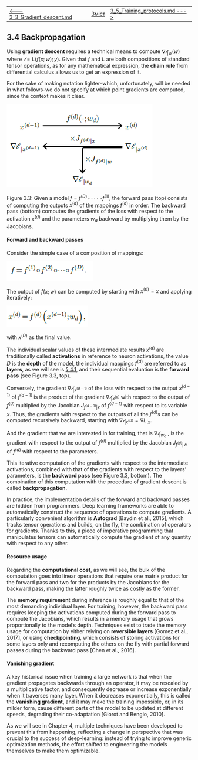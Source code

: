 |                                                           |                    |                                                              |
| --------------------------------------------------------- | ------------------ | ------------------------------------------------------------ |
| [<---   3_3_Gradient_descent.md](3_3_Gradient_descent.md) | [Зміст](README.md) | [3_5_Training_protocols.md    --->](3_5_Training_protocols.md) |

## 3.4    Backpropagation

Using **gradient descent** requires a technical means to compute $∇𝓁_{|w}(w)$ where $𝓁=L(f(x;w);y)$. Given that $f$ and $L$ are both compositions of standard tensor operations, as for any mathematical expression, the **chain rule** from differential calculus allows us to get an expression of it.

For the sake of making notation lighter–which, unfortunately, will be needed in what follows-we do not specify at which point gradients are computed, since the context makes it clear. 

![image-20230618140722078](media1/image-20230618140722078.png)

Figure 3.3: Given a model $f =f^{(D)}◦···◦f^{(1)}$, the forward pass (top) consists of computing the outputs $x^{(d)}$ of the mappings $f^{(d)}$ in order. The backward pass (bottom) computes the gradients of the loss with respect to the activation $x^{(d)}$ and the parameters $w_d$ backward by multiplying them by the Jacobians.

#### Forward and backward passes

Consider the simple case of a composition of mappings:

![image-20230618141221990](media1/image-20230618141221990.png)

The output of $f(x;w)$ can be computed by starting with $x^{(0)} =x$ and applying iteratively:

![image-20230618141230685](media1/image-20230618141230685.png)

with $x^{(D)}$ as the final value.

The individual scalar values of these intermediate results $x^{(d)}$ are traditionally called **activations** in reference to neuron activations, the value $D$ is the **depth** of the model, the individual mappings $f^{(d)}$ are referred to as **layers**, as we will see is [§ 4.1](4_1_The_notion_of_layer.md), and their sequential evaluation is the **forward pass** (see Figure 3.3, top).

Conversely, the gradient $∇𝓁_{|x^{(d−1)}}$ of the loss with respect to the output $x^{(d−1)}$ of $f^{(d−1)}$ is the product of the gradient $∇𝓁_{|x^{(d)}}$ with respect to the output of $f^{(d)}$ multiplied by the Jacobian $J_{f^{(d−1)}|x}$ of $f^{(d−1)}$ with respect to its variable $x$. Thus, the gradients with respect to the outputs of all the $f^{(d)}$s can be computed recursively backward, starting with $∇𝓁_{|x^{(D)}} =∇L_{|x}$.

And the gradient that we are interested in for training, that is $∇𝓁_{|w_d}$ , is the gradient with respect to the output of $f^{(d)}$ multiplied by the Jacobian $J_{f^{(d)}|w}$ of $f^{(d)}$ with respect to the parameters.

This iterative computation of the gradients with respect to the intermediate activations, combined with that of the gradients with respect to the layers’ parameters, is the **backward pass** (see Figure 3.3, bottom). The combination of this computation with the procedure of gradient descent is called **backpropagation**.

In practice, the implementation details of the forward and backward passes are hidden from programmers. Deep learning frameworks are able to automatically construct the sequence of operations to compute gradients. A particularly convenient algorithm is **Autograd** [Baydin et al., 2015], which tracks tensor operations and builds, on the fly, the combination of operators for gradients. Thanks to this, a piece of imperative programming that manipulates tensors can automatically compute the gradient of any quantity with respect to any other.

#### Resource usage

Regarding the **computational cost**, as we will see, the bulk of the computation goes into linear operations that require one matrix product for the forward pass and two for the products by the Jacobians for the backward pass, making the latter roughly twice as costly as the former.

The **memory requiremen**t during inference is roughly equal to that of the most demanding individual layer. For training, however, the backward pass requires keeping the activations computed during the forward pass to compute the Jacobians, which results in a memory usage that grows proportionally to the model’s depth. Techniques exist to trade the memory usage for computation by either relying on **reversible layers** [Gomez et al., 2017], or using **checkpointing**, which consists of storing activations for some layers only and recomputing the others on the fly with partial forward passes during the backward pass [Chen et al., 2016].

#### Vanishing gradient

A key historical issue when training a large network is that when the gradient propagates backwards through an operator, it may be rescaled by a multiplicative factor, and consequently decrease or increase exponentially when it traverses many layer. When it decreases exponentially, this is called the **vanishing gradient**, and it may make the training impossible, or, in its milder form, cause different parts of the model to be updated at different speeds, degrading their co-adaptation [Glorot and Bengio, 2010].

As we will see in Chapter 4, multiple techniques have been developed to prevent this from happening, reflecting a change in perspective that was crucial to the success of deep-learning: instead of trying to improve generic optimization methods, the effort shifted to engineering the models themselves to make them optimizable.
